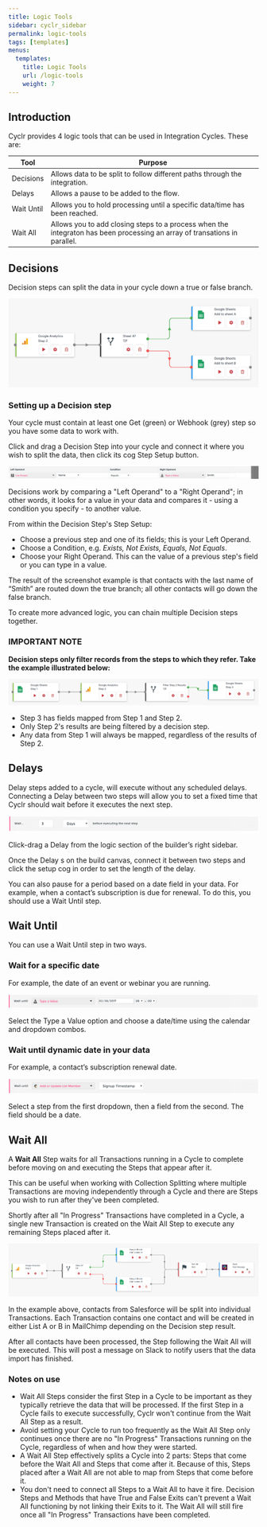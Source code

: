 ```yaml
---
title: Logic Tools
sidebar: cyclr_sidebar
permalink: logic-tools
tags: [templates]
menus:
  templates:
    title: Logic Tools
    url: /logic-tools
    weight: 7
---
```


## Introduction

Cyclr provides 4 logic tools that can be used in Integration Cycles.  These are:

| Tool | Purpose |
| --- | --- |
| Decisions | Allows data to be split to follow different paths through the integration. |
| Delays | Allows a pause to be added to the flow. |
| Wait Until | Allows you to hold processing until a specific data/time has been reached. |
| Wait All | Allows you to add closing steps to a process when the integraton has been processing an array of transations in parallel. |

## Decisions

Decision steps can split the data in your cycle down a true or false branch.

![](./images/decision-example.png)

### Setting up a Decision step

Your cycle must contain at least one Get (green) or Webhook (grey) step so you have some data to work with.

Click and drag a Decision Step into your cycle and connect it where you wish to split the data, then click its cog Step Setup button.

![](./images/decision.png)

Decisions work by comparing a "Left Operand" to a "Right Operand"; in other words, it looks for a value in your data and compares it - using a condition you specify - to another value.

From within the Decision Step's Step Setup:

*   Choose a previous step and one of its fields; this is your Left Operand.
*   Choose a Condition, e.g. _Exists, Not Exists, Equals, Not Equals_.
*   Choose your Right Operand. This can the value of a previous step's field or you can type in a value.

The result of the screenshot example is that contacts with the last name of “Smith” are routed down the true branch; all other contacts will go down the false branch.

To create more advanced logic, you can chain multiple Decision steps together.

### IMPORTANT NOTE

**Decision steps only filter records from the steps to which they refer.  Take the example illustrated below:**

![](./images/example-decision.png)

* Step 3 has fields mapped from Step 1 and Step 2.
* Only Step 2's results are being filtered by a decision step.
* Any data from Step 1 will always be mapped, regardless of the results of Step 2.

## Delays

Delay steps added to a cycle, will execute without any scheduled delays. Connecting a Delay between two steps will allow you to set a fixed time that Cyclr should wait before it executes the next step.

![](./images/delay.png)

Click-drag a Delay from the logic section of the builder’s right sidebar.

Once the Delay s on the build canvas, connect it between two steps and click the setup cog in order to set the length of the delay.

You can also pause for a period based on a date field in your data. For example, when a contact’s subscription is due for renewal. To do this, you should use a Wait Until step.

## Wait Until

You can use a Wait Until step in two ways.

### Wait for a specific date

For example, the date of an event or webinar you are running.

![](./images/wait-until-fixed-date.png)

Select the Type a Value option and choose a date/time using the calendar and dropdown combos.

### Wait until dynamic date in your data

For example, a contact’s subscription renewal date.

![](./images/wait-until-dynamic-date.png)

Select a step from the first dropdown, then a field from the second. The field should be a date.

## Wait All

A **Wait All** Step waits for all Transactions running in a Cycle to complete before moving on and executing the Steps that appear after it.

This can be useful when working with Collection Splitting where multiple Transactions are moving independently through a Cycle and there are Steps you wish to run after they've been completed.

Shortly after all "In Progress" Transactions have completed in a Cycle, a single new Transaction is created on the Wait All Step to execute any remaining Steps placed after it.

![](./images/wait-all-example.png)

In the example above, contacts from Salesforce will be split into individual Transactions. Each Transaction contains one contact and will be created in either List A or B in MailChimp depending on the Decision step result.

After all contacts have been processed, the Step following the Wait All will be executed. This will post a message on Slack to notify users that the data import has finished.

### Notes on use

* Wait All Steps consider the first Step in a Cycle to be important as they typically retrieve the data that will be processed.  If the first Step in a Cycle fails to execute successfully, Cyclr won't continue from the Wait All Step as a result.
* Avoid setting your Cycle to run too frequently as the Wait All Step only continues once there are no "In Progress" Transactions running on the Cycle, regardless of when and how they were started.
* A Wait All Step effectively splits a Cycle into 2 parts: Steps that come before the Wait All and Steps that come after it.  Because of this, Steps placed after a Wait All are not able to map from Steps that come before it.
* You don't need to connect all Steps to a Wait All to have it fire.  Decision Steps and Methods that have True and False Exits can't prevent a Wait All functioning by not linking their Exits to it.  The Wait All will still fire once all "In Progress" Transactions have been completed.
